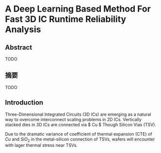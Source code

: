 <script src='https://cdnjs.cloudflare.com/ajax/libs/mathjax/2.7.0/MathJax.js?config=TeX-MML-AM_CHTML'></script>

# A Deep Learning Based Method For Fast 3D IC Runtime Reliability Analysis

## Abstract
TODO

## 摘要
TODO

## Introduction
Three-Dimensional Integrated Circuits (3D ICs) are emerging as a natural way to
overcome interconnect scaling problems in 2D ICs. Vertically stacked dies in 3D
ICs are connected via $ Cu $ Though Silicon Vias (TSV). 

Due to the dramatic variance of 
coefficient of thermal expansion (CTE) of $Cu$ and $SiO_2$ in the metal-silicon
connection of TSVs, wafers will encounter with lager thermal stress near TSVs.
